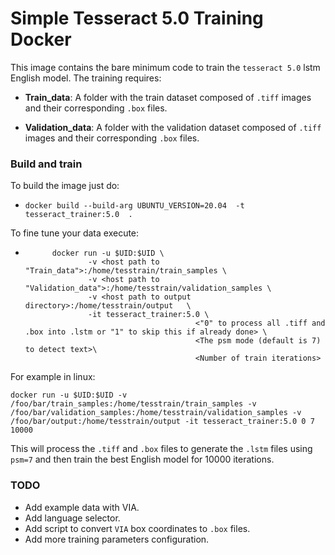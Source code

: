 # Simple Tesseract 5.0 Training Docker

This image contains the bare minimum code to train the `tesseract 5.0` lstm English model. The training requires:

- **Train_data**: A folder with the train dataset composed of `.tiff` images and their corresponding `.box` files.

- **Validation_data**: A folder with the validation dataset composed of `.tiff` images and their corresponding `.box` files.


### Build and train

To build the image just do:
- `docker build --build-arg UBUNTU_VERSION=20.04  -t tesseract_trainer:5.0  .`

To fine tune your data execute:
- ```
        docker run -u $UID:$UID \ 
                -v <host path to "Train_data">:/home/tesstrain/train_samples \   
                -v <host path to "Validation_data">:/home/tesstrain/validation_samples \
                -v <host path to output directory>:/home/tesstrain/output   \ 
                -it tesseract_trainer:5.0 \ 
                                        <"0" to process all .tiff and .box into .lstm or "1" to skip this if already done> \ 
                                        <The psm mode (default is 7) to detect text>\ 
                                        <Number of train iterations>
    ```

For example in linux:

`docker run -u $UID:$UID -v /foo/bar/train_samples:/home/tesstrain/train_samples -v /foo/bar/validation_samples:/home/tesstrain/validation_samples -v /foo/bar/output:/home/tesstrain/output -it tesseract_trainer:5.0 0 7 10000`

This will process the `.tiff` and `.box` files to generate the `.lstm` files using `psm=7` and then train the best English model for 10000 iterations.


### TODO

- Add example data with VIA.
- Add language selector.
- Add script to convert `VIA` box coordinates to `.box` files.
- Add more training parameters configuration.

